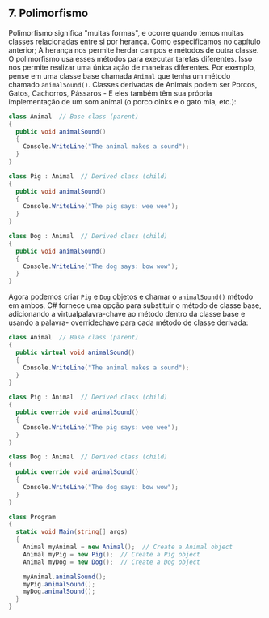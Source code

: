 ## **7. Polimorfismo**

Polimorfismo significa "muitas formas", e ocorre quando temos muitas classes relacionadas entre si por herança.
Como especificamos no capítulo anterior; A herança nos permite herdar campos e métodos de outra classe. O polimorfismo usa esses métodos para executar tarefas diferentes. Isso nos permite realizar uma única ação de maneiras diferentes.
Por exemplo, pense em uma classe base chamada ``Animal`` que tenha um método chamado ``animalSound()``. Classes derivadas de Animais podem ser Porcos, Gatos, Cachorros, Pássaros - E eles também têm sua própria implementação de um som animal (o porco oinks e o gato mia, etc.):

```cs
class Animal  // Base class (parent) 
{
  public void animalSound() 
  {
    Console.WriteLine("The animal makes a sound");
  }
}

class Pig : Animal  // Derived class (child) 
{
  public void animalSound() 
  {
    Console.WriteLine("The pig says: wee wee");
  }
}

class Dog : Animal  // Derived class (child) 
{
  public void animalSound() 
  {
    Console.WriteLine("The dog says: bow wow");
  }
}
```

Agora podemos criar ``Pig`` e ``Dog`` objetos e chamar o ``animalSound()`` método em ambos, C# fornece uma opção para substituir o método de classe base, adicionando a virtualpalavra-chave ao método dentro da classe base e usando a palavra- overridechave para cada método de classe derivada:

```cs
class Animal  // Base class (parent) 
{
  public virtual void animalSound() 
  {
    Console.WriteLine("The animal makes a sound");
  }
}

class Pig : Animal  // Derived class (child) 
{
  public override void animalSound() 
  {
    Console.WriteLine("The pig says: wee wee");
  }
}

class Dog : Animal  // Derived class (child) 
{
  public override void animalSound() 
  {
    Console.WriteLine("The dog says: bow wow");
  }
}

class Program 
{
  static void Main(string[] args) 
  {
    Animal myAnimal = new Animal();  // Create a Animal object
    Animal myPig = new Pig();  // Create a Pig object
    Animal myDog = new Dog();  // Create a Dog object

    myAnimal.animalSound();
    myPig.animalSound();
    myDog.animalSound();
  }
}
```
